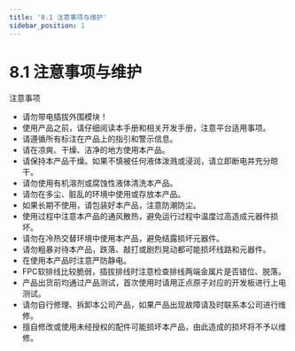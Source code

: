 ```yaml
---
title: '8.1 注意事项与维护'
sidebar_position: 1
---
```


# 8.1 注意事项与维护

注意事项
-	请勿带电插拔外围模块！<br />
-	使用产品之前，请仔细阅读本手册和相关开发手册，注意平台适用事项。<br />
-	请遵循所有标注在产品上的指引和警示信息。<br />
-	请在凉爽、干燥、洁净的地方使用本产品。<br />
-	请保持本产品干燥。如果不慎被任何液体泼溅或浸润，请立即断电并充分晾干。<br />
-	请勿使用有机溶剂或腐蚀性液体清洗本产品。<br />
-	请勿在多尘、脏乱的环境中使用或存放本产品。<br />
-	如果长期不使用，请包装好本产品，注意防潮防尘。<br />
-	使用过程中注意本产品的通风散热，避免运行过程中温度过高造成元器件损坏。<br />
-	请勿在冷热交替环境中使用本产品，避免结露损坏元器件。<br />
-	请勿粗暴对待本产品，跌落、敲打或剧烈晃动都可能损坏线路和元器件。<br />
-	在使用本产品时注意严防静电。<br />
-	FPC软排线比较脆弱，插拔排线时注意检查排线两端金属片是否错位、脱落。<br />
-	产品出货前均通过产品测试，首次使用时请用正点原子对应的开发板进行上电测试。<br />
-	请勿自行修理、拆卸本公司产品，如果产品出现故障请及时联系本公司进行维修。<br />
-	擅自修改或使用未经授权的配件可能损坏本产品，由此造成的损坏将不予以维修。<br />
